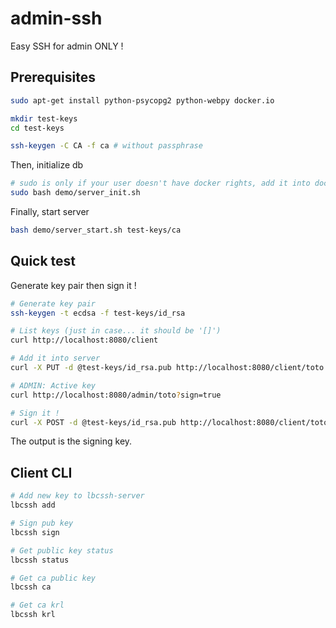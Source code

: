 # admin-ssh
Easy SSH for admin ONLY !

## Prerequisites

```bash
sudo apt-get install python-psycopg2 python-webpy docker.io

mkdir test-keys
cd test-keys

ssh-keygen -C CA -f ca # without passphrase
```

Then, initialize db
```bash
# sudo is only if your user doesn't have docker rights, add it into docker group
sudo bash demo/server_init.sh
```

Finally, start server
```bash
bash demo/server_start.sh test-keys/ca
```

## Quick test

Generate key pair then sign it !

```bash
# Generate key pair
ssh-keygen -t ecdsa -f test-keys/id_rsa

# List keys (just in case... it should be '[]')
curl http://localhost:8080/client

# Add it into server
curl -X PUT -d @test-keys/id_rsa.pub http://localhost:8080/client/toto

# ADMIN: Active key
curl http://localhost:8080/admin/toto?sign=true

# Sign it !
curl -X POST -d @test-keys/id_rsa.pub http://localhost:8080/client/toto
```
The output is the signing key.

## Client CLI

```bash
# Add new key to lbcssh-server
lbcssh add

# Sign pub key
lbcssh sign

# Get public key status
lbcssh status

# Get ca public key
lbcssh ca

# Get ca krl
lbcssh krl
```
